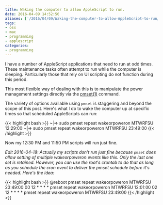 ```yaml
---
title: Waking the computer to allow AppleScript to run.
date: 2016-04-09 14:52:56
aliases: ['/2016/04/09/Waking-the-computer-to-allow-AppleScript-to-run/']
tags:
- osx
- mac
- programming
- applescript
categories:
- programming
---
```

I have a number of AppleScript applications that need to run at odd times. These maintenance tasks often attempt to run while the computer is sleeping. Particularly those that rely on UI scripting do not function during this period.

This most flexible way of dealing with this is to manipulate the power management settings directly via the [pmset(1)](https://developer.apple.com/library/mac/documentation/Darwin/Reference/ManPages/man1/pmset.1.html) command.

The variety of options available using `pmset` is staggering and beyond the scope of this post. Here's what I do to wake the computer up at specific times so that scheduled AppleScripts can run:

{{< highlight bash >}}
~|⇒ sudo pmset repeat wakeorpoweron MTWRFSU 12:29:00
~|⇒ sudo pmset repeat wakeorpoweron MTWRFSU 23:49:00
{{< /highlight >}}

Now my 12:30 PM and 11:50 PM scripts will run just fine.

_Edit 2016-04-18: Actually my scripts don't run just fine because `pmset` does allow setting of multiple wakeorpoweron events like this. Only the last one set is retained. However, you can use the root's crontab to do that as long as you schedule the cron event to deliver the pmset schedule before it's needed. Here's the idea:_

{{< highlight bash >}}
@reboot pmset repeat wakeorpoweron MTWRFSU 23:49:00
00 12 * * * * pmset repeat wakeorpoweron MTWRFSU 12:01:00
02 12 * * * * pmset repeat wakeorpoweron MTWRFSU 23:49:00
{{< /highlight >}}

